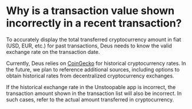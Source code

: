 # Why is a transaction value shown incorrectly in a recent transaction?

To accurately display the total transferred cryptocurrency amount in fiat (USD, EUR, etc.) for past transactions, Deus needs to know the valid exchange rate on the transaction date.

Currently, Deus relies on [CoinGecko](https://coingecko.com) for historical cryptocurrency rates. In the future, we plan to reference additional sources, including options to obtain historical rates from decentralized cryptocurrency exchanges.

If the historical exchange rate in the Unstoopable app is incorrect, the transaction amount shown in the transaction list will also be incorrect. In such cases, refer to the actual amount transferred in cryptocurrency.